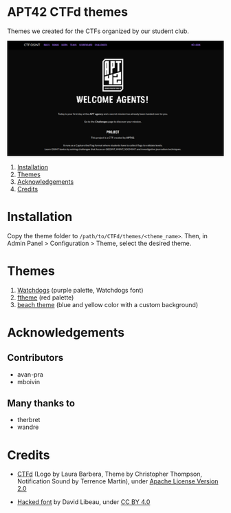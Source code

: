 # APT42 CTFd themes

Themes we created for the CTFs organized by our student club.

<p align="center">
  <img src="screenshots/watchdogs/watchdogs00.png" alt="main page" width="600" />
</p>

1. [Installation](#installation)
2. [Themes](#themes)
3. [Acknowledgements](#acknowledgements)
4. [Credits](#credits)

# Installation

Copy the theme folder to `/path/to/CTFd/themes/<theme_name>`. Then, in Admin Panel > Configuration > Theme, select the desired theme.

# Themes

1. [Watchdogs](watchdogs/README.md) (purple palette, Watchdogs font)
2. [ftheme](ftheme/README.md) (red palette)
3. [beach theme](w3theme) (blue and yellow color with a custom background)

# Acknowledgements

## Contributors

* avan-pra
* mboivin

## Many thanks to

* therbret
* wandre

# Credits

- [CTFd](https://github.com/CTFd/CTFd) (Logo by Laura Barbera, Theme by Christopher Thompson, Notification Sound by Terrence Martin), under [Apache License
Version 2.0](https://www.apache.org/licenses/LICENSE-2.0)

- [Hacked font](https://watchdogsfont.com/) by David Libeau, under [CC BY 4.0](https://creativecommons.org/licenses/by/4.0/)

